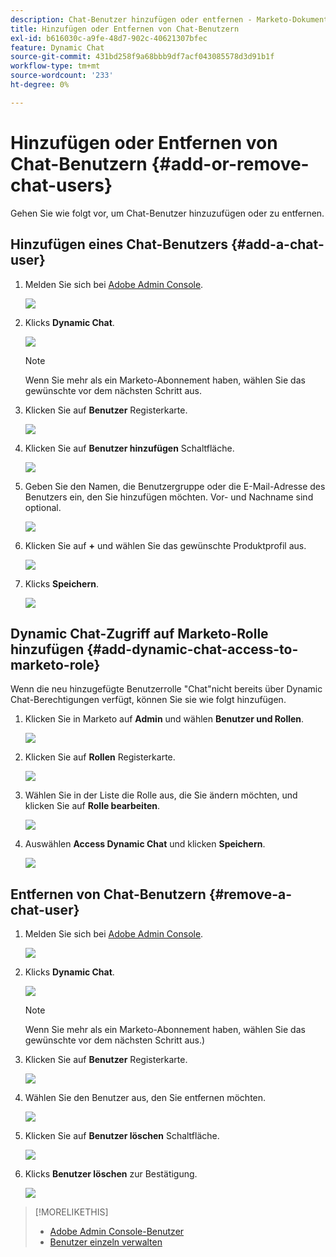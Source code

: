 ```yaml
---
description: Chat-Benutzer hinzufügen oder entfernen - Marketo-Dokumente - Produktdokumentation
title: Hinzufügen oder Entfernen von Chat-Benutzern
exl-id: b616030c-a9fe-48d7-902c-40621307bfec
feature: Dynamic Chat
source-git-commit: 431bd258f9a68bbb9df7acf043085578d3d91b1f
workflow-type: tm+mt
source-wordcount: '233'
ht-degree: 0%

---
```


# Hinzufügen oder Entfernen von Chat-Benutzern {#add-or-remove-chat-users}

Gehen Sie wie folgt vor, um Chat-Benutzer hinzuzufügen oder zu entfernen.

## Hinzufügen eines Chat-Benutzers {#add-a-chat-user}

1. Melden Sie sich bei [Adobe Admin Console](https://adminconsole.adobe.com/).

   ![](assets/add-or-remove-chat-users-1.png)

1. Klicks **Dynamic Chat**.

   ![](assets/add-or-remove-chat-users-2.png)

   >[!NOTE]
   >
   >Wenn Sie mehr als ein Marketo-Abonnement haben, wählen Sie das gewünschte vor dem nächsten Schritt aus.

1. Klicken Sie auf **Benutzer** Registerkarte.

   ![](assets/add-or-remove-chat-users-3.png)

1. Klicken Sie auf **Benutzer hinzufügen** Schaltfläche.

   ![](assets/add-or-remove-chat-users-4.png)

1. Geben Sie den Namen, die Benutzergruppe oder die E-Mail-Adresse des Benutzers ein, den Sie hinzufügen möchten. Vor- und Nachname sind optional.

   ![](assets/add-or-remove-chat-users-5.png)

1. Klicken Sie auf **+** und wählen Sie das gewünschte Produktprofil aus.

   ![](assets/add-or-remove-chat-users-6.png)

1. Klicks **Speichern**.

   ![](assets/add-or-remove-chat-users-7.png)

## Dynamic Chat-Zugriff auf Marketo-Rolle hinzufügen {#add-dynamic-chat-access-to-marketo-role}

Wenn die neu hinzugefügte Benutzerrolle &quot;Chat&quot;nicht bereits über Dynamic Chat-Berechtigungen verfügt, können Sie sie wie folgt hinzufügen.

1. Klicken Sie in Marketo auf **Admin** und wählen **Benutzer und Rollen**.

   ![](assets/add-or-remove-chat-users-8.png)

1. Klicken Sie auf **Rollen** Registerkarte.

   ![](assets/add-or-remove-chat-users-9.png)

1. Wählen Sie in der Liste die Rolle aus, die Sie ändern möchten, und klicken Sie auf **Rolle bearbeiten**.

   ![](assets/add-or-remove-chat-users-10.png)

1. Auswählen **Access Dynamic Chat** und klicken **Speichern**.

   ![](assets/add-or-remove-chat-users-11.png)

## Entfernen von Chat-Benutzern {#remove-a-chat-user}

1. Melden Sie sich bei [Adobe Admin Console](https://adminconsole.adobe.com/).

   ![](assets/add-or-remove-chat-users-12.png)

1. Klicks **Dynamic Chat**.

   ![](assets/add-or-remove-chat-users-13.png)

   >[!NOTE]
   >
   >Wenn Sie mehr als ein Marketo-Abonnement haben, wählen Sie das gewünschte vor dem nächsten Schritt aus.)

1. Klicken Sie auf **Benutzer** Registerkarte.

   ![](assets/add-or-remove-chat-users-14.png)

1. Wählen Sie den Benutzer aus, den Sie entfernen möchten.

   ![](assets/add-or-remove-chat-users-15.png)

1. Klicken Sie auf **Benutzer löschen** Schaltfläche.

   ![](assets/add-or-remove-chat-users-16.png)

1. Klicks **Benutzer löschen** zur Bestätigung.

   ![](assets/add-or-remove-chat-users-17.png)

>[!MORELIKETHIS]
>
>* [Adobe Admin Console-Benutzer](https://helpx.adobe.com/enterprise/using/users.html)
>* [Benutzer einzeln verwalten](https://helpx.adobe.com/enterprise/using/manage-users-individually.html)
